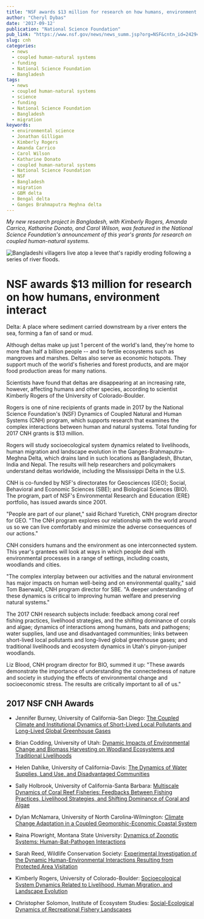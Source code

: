 ```yaml
---
title: "NSF awards $13 million for research on how humans, environment interact"
author: "Cheryl Dybas"
date: '2017-09-12'
publication: "National Science Foundation"
pub_link: "https://www.nsf.gov/news/news_summ.jsp?org=NSF&cntn_id=242942"
slug: cnh
categories:
  - news
  - coupled human-natural systems
  - funding
  - National Science Foundation
  - Bangladesh
tags:
  - news
  - coupled human-natural systems
  - science
  - funding
  - National Science Foundation
  - Bangladesh
  - migration
keywords:
  - environmental science
  - Jonathan Gilligan
  - Kimberly Rogers
  - Amanda Carrico
  - Carol Wilson
  - Katharine Donato
  - coupled human-natural systems
  - National Science Foundation
  - NSF
  - Bangladesh
  - migration
  - GBM delta
  - Bengal delta
  - Ganges Brahmaputra Meghna delta
---
```


_My new research project in Bangladesh, with Kimberly Rogers, Amanda Carrico, Katharine Donato, and Carol Wilson, was featured in the National Science Foundation's announcement
of this year's grants for research on coupled human-natural systems._

<!--more-->


![Bangladeshi villagers live atop a levee that's rapidly eroding following a series of river floods.](/img/bgd/CNH_bank_erosion_f.jpg)

# NSF awards $13 million for research on how humans, environment interact

Delta: A place where sediment carried downstream by a river enters the sea, forming a fan of sand or mud.

Although deltas make up just 1 percent of the world's land, they're home to more than half a billion people -- and to fertile ecosystems such as mangroves and marshes. Deltas also serve as economic hotspots. They support much of the world's fisheries and forest products, and are major food production areas for many nations.

Scientists have found that deltas are disappearing at an increasing rate, however, affecting humans and other species, according to scientist Kimberly Rogers of the University of Colorado-Boulder.

Rogers is one of nine recipients of grants made in 2017 by the National Science Foundation's (NSF) Dynamics of Coupled Natural and Human Systems (CNH) program, which supports research that examines the complex interactions between human and natural systems. Total funding for 2017 CNH grants is $13 million.

Rogers will study socioecological system dynamics related to livelihoods, human migration and landscape evolution in the Ganges-Brahmaputra-Meghna Delta, which drains land in such locations as Bangladesh, Bhutan, India and Nepal. The results will help researchers and policymakers understand deltas worldwide, including the Mississippi Delta in the U.S.

CNH is co-funded by NSF's directorates for Geosciences (GEO); Social, Behavioral and Economic Sciences (SBE); and Biological Sciences (BIO). The program, part of NSF's Environmental Research and Education (ERE) portfolio, has issued awards since 2001.

"People are part of our planet," said Richard Yuretich, CNH program director for GEO. "The CNH program explores our relationship with the world around us so we can live comfortably and minimize the adverse consequences of our actions."

CNH considers humans and the environment as one interconnected system. This year's grantees will look at ways in which people deal with environmental processes in a range of settings, including coasts, woodlands and cities.

"The complex interplay between our activities and the natural environment has major impacts on human well-being and on environmental quality," said Tom Baerwald, CNH program director for SBE. "A deeper understanding of these dynamics is critical to improving human welfare and preserving natural systems."

The 2017 CNH research subjects include: feedback among coral reef fishing practices, livelihood strategies, and the shifting dominance of corals and algae; dynamics of interactions among humans, bats and pathogens; water supplies, land use and disadvantaged communities; links between short-lived local pollutants and long-lived global greenhouse gases; and traditional livelihoods and ecosystem dynamics in Utah's pinyon-juniper woodlands.

Liz Blood, CNH program director for BIO, summed it up: "These awards demonstrate the importance of understanding the connectedness of nature and society in studying the effects of environmental change and socioeconomic stress. The results are critically important to all of us."

## 2017 NSF CNH Awards

* Jennifer Burney, University of California-San Diego: [The Coupled Climate and Institutional Dynamics of Short-Lived Local Pollutants and Long-Lived Global Greenhouse Gases](https://nsf.gov/awardsearch/showAward?AWD_ID=1715557)

* Brian Codding, University of Utah: [Dynamic Impacts of Environmental Change and Biomass Harvesting on Woodland Ecosystems and Traditional Livelihoods](https://nsf.gov/awardsearch/showAward?AWD_ID=1714972)

* Helen Dahlke, University of California-Davis: [The Dynamics of Water Supplies, Land Use, and Disadvantaged Communities](https://nsf.gov/awardsearch/showAward?AWD_ID=1716130)

* Sally Holbrook, University of California-Santa Barbara: [Multiscale Dynamics of Coral Reef Fisheries: Feedbacks Between Fishing Practices, Livelihood Strategies, and Shifting Dominance of Coral and Algae](https://nsf.gov/awardsearch/showAward?AWD_ID=1714704)

* Dylan McNamara, University of North Carolina-Wilmington: [Climate Change Adaptation in a Coupled Geomorphic-Economic Coastal System](https://nsf.gov/awardsearch/showAward?AWD_ID=1715638)

* Raina Plowright, Montana State University: [Dynamics of Zoonotic Systems: Human-Bat-Pathogen Interactions](https://nsf.gov/awardsearch/showAward?AWD_ID=1716698)

* Sarah Reed, Wildlife Conservation Society: [Experimental Investigation of the Dynamic Human-Environmental Interactions Resulting from Protected Area Visitation](https://nsf.gov/awardsearch/showAward?AWD_ID=1716533)

* Kimberly Rogers, University of Colorado-Boulder: [Socioecological System Dynamics Related to Livelihood, Human Migration, and Landscape Evolution](https://nsf.gov/awardsearch/showAward?AWD_ID=1716909)

* Christopher Solomon, Institute of Ecosystem Studies: [Social-Ecological Dynamics of Recreational Fishery Landscapes](https://nsf.gov/awardsearch/showAward?AWD_ID=1716066)
